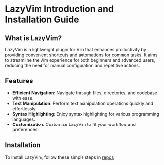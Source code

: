# LazyVim Introduction and Installation Guide

## What is LazyVim?

LazyVim is a lightweight plugin for Vim that enhances productivity by providing convenient shortcuts and automations for common tasks. It aims to streamline the Vim experience for both beginners and advanced users, reducing the need for manual configuration and repetitive actions.

## Features

- **Efficient Navigation**: Navigate through files, directories, and codebase with ease.
- **Text Manipulation**: Perform text manipulation operations quickly and effortlessly.
- **Syntax Highlighting**: Enjoy syntax highlighting for various programming languages.
- **Customization**: Customize LazyVim to fit your workflow and preferences.

## Installation

To install LazyVim, follow these simple steps in [repos](https://github.com/tranlynhathao/LazyVim)

